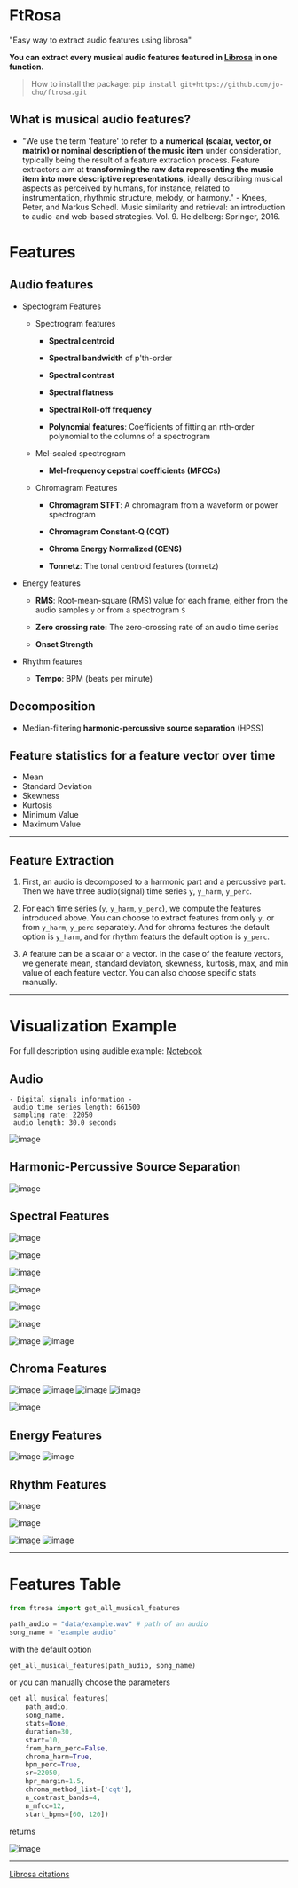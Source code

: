 # FtRosa


"Easy way to extract audio features using librosa"

**You can extract every musical audio features featured in [Librosa](https://github.com/librosa/librosa) in one function.**

> How to install the package:
`pip install git+https://github.com/jo-cho/ftrosa.git`

## What is musical audio features?

- "We use the term 'feature' to refer to **a numerical (scalar, vector, or matrix) or nominal description of the music item** under consideration, typically being the result of a feature extraction process. Feature extractors aim at **transforming the raw data representing the music item into more descriptive representations**, ideally describing musical aspects as perceived by humans, for instance, related to instrumentation, rhythmic structure, melody, or harmony." - Knees, Peter, and Markus Schedl. Music similarity and retrieval: an introduction to audio-and web-based strategies. Vol. 9. Heidelberg: Springer, 2016.


# Features

## Audio features

- Spectogram Features
    
    - Spectrogram features
        - **Spectral centroid**

        - **Spectral bandwidth** of p'th-order

        - **Spectral contrast**

        - **Spectral flatness**

        - **Spectral Roll-off frequency**

        - **Polynomial features**: Coefficients of fitting an nth-order polynomial to the columns of a spectrogram
        
    - Mel-scaled spectrogram
        - **Mel-frequency cepstral coefficients (MFCCs)**
        
  - Chromagram Features

    - **Chromagram STFT**: A chromagram from a waveform or power spectrogram

    - **Chromagram Constant-Q (CQT)**

    - **Chroma Energy Normalized (CENS)**

    - **Tonnetz**: The tonal centroid features (tonnetz)
    
- Energy features

    - **RMS**: Root-mean-square (RMS) value for each frame, either from the audio samples `y` or from a spectrogram `S`

    - **Zero crossing rate:** The zero-crossing rate of an audio time series
    
    - **Onset Strength**
    
- Rhythm features
    
    - **Tempo**: BPM (beats per minute)
    
## Decomposition
- Median-filtering **harmonic-percussive source separation** (HPSS)

## Feature statistics for a feature vector over time

- Mean
- Standard Deviation
- Skewness
- Kurtosis
- Minimum Value
- Maximum Value

---

## Feature Extraction

1. First, an audio is decomposed to a harmonic part and a percussive part. Then we have three audio(signal) time series `y`, `y_harm`, `y_perc`.

2. For each time series (`y`, `y_harm`, `y_perc`), we compute the features introduced above. You can choose to extract features from only `y`, or from `y_harm`, `y_perc` separately. And for chroma features the default option is `y_harm`, and for rhythm featurs the default option is `y_perc`.

3. A feature can be a scalar or a vector. In the case of the feature vectors, we generate mean, standard deviaton, skewness, kurtosis, max, and min value of each feature vector. You can also choose specific stats manually.

---

# Visualization Example

For full description using audible example: [Notebook](https://colab.research.google.com/github/jo-cho/ftrosa/blob/main/Visualization%20Notebook.ipynb)

## Audio

```
- Digital signals information - 
 audio time series length: 661500 
 sampling rate: 22050 
 audio length: 30.0 seconds
 ```
 
 ![image](https://user-images.githubusercontent.com/52461409/218402741-0f0bcdfa-5137-4acc-9f73-5d5106e6faec.png)

## Harmonic-Percussive Source Separation

![image](https://user-images.githubusercontent.com/52461409/218402783-9b0fd49f-a6ba-45bc-9f2d-17a37d91dbe1.png)

## Spectral Features

![image](https://user-images.githubusercontent.com/52461409/218402894-95fedc4c-4537-4552-a510-cbcaa8c7141d.png)

![image](https://user-images.githubusercontent.com/52461409/218402904-56ba6556-289f-408b-a9c7-af177eb96e9b.png)

![image](https://user-images.githubusercontent.com/52461409/218402913-f2fd73aa-964e-45c7-b80d-6f2c3803f761.png)

![image](https://user-images.githubusercontent.com/52461409/218402932-78c23547-1f00-4e17-b886-ddf6b1d97dd7.png)

![image](https://user-images.githubusercontent.com/52461409/218403317-1c48a4ad-2db7-410c-a7ad-c4fdd5f963aa.png)

![image](https://user-images.githubusercontent.com/52461409/218403334-e39c1bc4-9d8c-46db-ac23-00fee87c9bd2.png)


![image](https://user-images.githubusercontent.com/52461409/218403368-db3071d1-f546-4e86-b163-a6b6241dca34.png)
![image](https://user-images.githubusercontent.com/52461409/218403494-7f01c59f-2d44-40eb-9dfb-3558df3c7f80.png)

## Chroma Features

![image](https://user-images.githubusercontent.com/52461409/218403544-83c8eafd-a6a7-4734-8f7b-af578a0c7feb.png)
![image](https://user-images.githubusercontent.com/52461409/218403566-f0644099-742f-422f-be6e-24580b88641f.png)
![image](https://user-images.githubusercontent.com/52461409/218403594-2c6083de-a596-4760-a8c9-6d142b4d54dd.png)
![image](https://user-images.githubusercontent.com/52461409/218403604-58688e21-cbae-48ac-b568-57d13f798682.png)

![image](https://user-images.githubusercontent.com/52461409/218403631-ddc86828-7116-46ce-9fc6-b6937cf61cc9.png)


## Energy Features

![image](https://user-images.githubusercontent.com/52461409/218403661-5d85fd53-806f-47e5-831f-ebf884244f37.png)
![image](https://user-images.githubusercontent.com/52461409/218403670-c64b650f-7d38-420e-96db-17217b605159.png)

## Rhythm Features

![image](https://user-images.githubusercontent.com/52461409/218403708-0b91a419-0324-404a-a324-b713fd228ddc.png)

![image](https://user-images.githubusercontent.com/52461409/218403742-a6cdc103-9839-41e0-9e15-b86b5e7c50ae.png)

![image](https://user-images.githubusercontent.com/52461409/218403761-35600b76-2183-47a4-ac2e-eb57398772c7.png)
![image](https://user-images.githubusercontent.com/52461409/218403785-37f6fdb0-754b-4e14-85ab-76150af012cf.png)

---

# Features Table

```python
from ftrosa import get_all_musical_features

path_audio = "data/example.wav" # path of an audio
song_name = "example audio"
```

with the default option
```python
get_all_musical_features(path_audio, song_name)
 ```
or you can manually choose the parameters
```python
get_all_musical_features(
    path_audio,
    song_name,
    stats=None,
    duration=30,
    start=10,
    from_harm_perc=False,
    chroma_harm=True,
    bpm_perc=True,
    sr=22050,
    hpr_margin=1.5,
    chroma_method_list=['cqt'],
    n_contrast_bands=4,
    n_mfcc=12,
    start_bpms=[60, 120])
 ```
returns


![image](https://user-images.githubusercontent.com/52461409/218405681-13e95fc8-f023-4712-9888-1a6b24f4b8db.png)




--- 
[Librosa citations](https://zenodo.org/record/7618817#.Y-n1tHZByUk)
